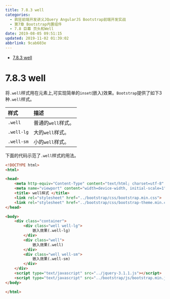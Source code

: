 ```yaml
---
title: 7.8.3 well
categories: 
  - 疯狂前端开发讲义JQuery AngularJS Bootstrap前端开发实战
  - 第7章 Bootstrap内置组件
  - 7.8 巨幕 页头和Well
date: 2019-08-05 09:51:15
updated: 2019-11-02 01:39:02
abbrlink: 9cab603e
---
```

- [7.8.3 well](/ReadingNotes/9cab603e/#7-8-3-well)

<!--more-->
<script src="https://cdn.bootcss.com/jquery/3.4.0/jquery.slim.min.js"></script>
<script>$(document).ready(function () {$(".post-body > ul:nth-child(1)").hide();});</script>

<!--end-->
<!--SSTStart-->
# 7.8.3 well #
将`.well`样式用在元素上,可实现简单的`inset`(嵌入)效果。`Bootstrap`提供了如下3种`.well`样式。

|样式|描述|
|:---|:---|
|`.well`|普通的`well`样式。|
|`.well-lg`|大的`well`样式。|
|`.well-sm`|小的`well`样式。|
<!--SSTStop-->

下面的代码示范了`.well`样式的用法。
```html
<!DOCTYPE html>
<html>

<head>
	<meta http-equiv="Content-Type" content="text/html; charset=utf-8" />
	<meta name="viewport" content="width=device-width, initial-scale=1">
	<title> well样式 </title>
	<link rel="stylesheet" href="../bootstrap/css/bootstrap.min.css">
	<link rel="stylesheet" href="../bootstrap/css/bootstrap-theme.min.css">
</head>

<body>
	<div class="container">
		<div class="well well-lg">
			嵌入效果(.well-lg)
		</div>
		<div class="well">
			嵌入效果(.well)
		</div>
		<div class="well well-sm">
			嵌入效果(.well-sm)
		</div>
	</div>
	<script type="text/javascript" src="../jquery-3.1.1.js"></script>
	<script type="text/javascript" src="../bootstrap/js/bootstrap.min.js"></script>
</body>

</html>
```
